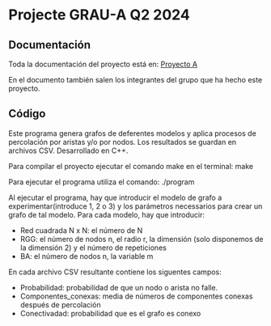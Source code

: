 # Projecte GRAU-A Q2 2024

## Documentación

Toda la documentación del proyecto está en: [Proyecto A](Proyecto_A.pdf)

En el documento también salen los integrantes del grupo que ha hecho este proyecto.

## Código

Este programa genera grafos de deferentes modelos y aplica procesos de percolación por aristas y/o por nodos. Los resultados se guardan en archivos CSV.
Desarrollado en C++. 

Para compilar el proyecto ejecutar el comando make en el terminal: 
    make

 Para ejecutar el programa utiliza el comando: 
    ./program

Al ejecutar el programa, hay que introducir el modelo de grafo  a experimentar(introduce 1, 2 o 3) y los parámetros necessarios para crear un grafo de tal modelo. Para cada modelo, hay que introducir: 
- Red cuadrada N x N: el número de N
- RGG: el número de nodos n, el radio r, la dimensión (solo disponemos de la dimensión 2) y el número de repeticiones
- BA: el número de nodos n, la variable m

En cada archivo CSV resultante contiene los siguentes campos: 
- Probabilidad: probabilidad de que un nodo o arista no falle. 
- Componentes_conexas: media de números de componentes conexas después de percolación
- Conectivadad: probabilidad que es el grafo es conexo


